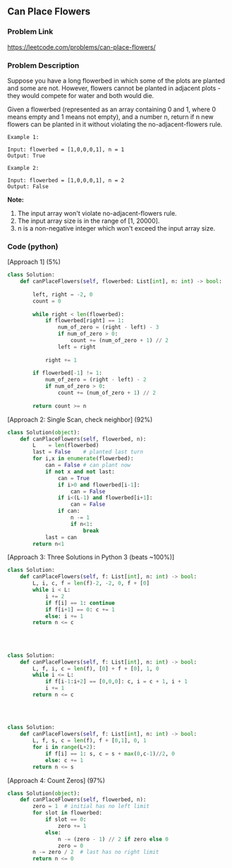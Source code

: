 ## Can Place Flowers

### Problem Link

https://leetcode.com/problems/can-place-flowers/

### Problem Description 


Suppose you have a long flowerbed in which some of the plots are planted and some are not. However, flowers cannot be planted in adjacent plots - they would compete for water and both would die.

Given a flowerbed (represented as an array containing 0 and 1, where 0 means empty and 1 means not empty), and a number n, return if n new flowers can be planted in it without violating the no-adjacent-flowers rule.

```
Example 1:

Input: flowerbed = [1,0,0,0,1], n = 1
Output: True

```

```
Example 2:

Input: flowerbed = [1,0,0,0,1], n = 2
Output: False

```

**Note:**

1. The input array won't violate no-adjacent-flowers rule.
2. The input array size is in the range of [1, 20000].
3. n is a non-negative integer which won't exceed the input array size.


### Code (python)

[Approach 1] (5%)

```python
class Solution:
    def canPlaceFlowers(self, flowerbed: List[int], n: int) -> bool:
        
        left, right = -2, 0
        count = 0
        
        while right < len(flowerbed):
            if flowerbed[right] == 1:
                num_of_zero = (right - left) - 3
                if num_of_zero > 0:
                    count += (num_of_zero + 1) // 2
                left = right
                
            right += 1
                
        if flowerbed[-1] != 1:
            num_of_zero = (right - left) - 2
            if num_of_zero > 0:
                count += (num_of_zero + 1) // 2
        
        return count >= n
```

[Approach 2: Single Scan, check neighbor]  (92%)

```python
class Solution(object):
    def canPlaceFlowers(self, flowerbed, n):
        L    = len(flowerbed)
        last = False    # planted last turn
        for i,x in enumerate(flowerbed):
            can = False # can plant now
            if not x and not last:
                can = True
                if i>0 and flowerbed[i-1]:
                    can = False
                if i<(L-1) and flowerbed[i+1]:
                    can = False
                if can:
                    n -= 1
                    if n<1:
                        break
            last = can
        return n<1
```

[Approach 3: Three Solutions in Python 3 (beats ~100%)]

```python
class Solution:
    def canPlaceFlowers(self, f: List[int], n: int) -> bool:
        L, i, c, f = len(f)-2, -2, 0, f + [0]
        while i < L:
        	i += 2
        	if f[i] == 1: continue
        	if f[i+1] == 0: c += 1
        	else: i += 1
        return n <= c
		
		
		
		
class Solution:
    def canPlaceFlowers(self, f: List[int], n: int) -> bool:
    	L, f, i, c = len(f), [0] + f + [0], 1, 0
    	while i <= L:
    		if f[i-1:i+2] == [0,0,0]: c, i = c + 1, i + 1
    		i += 1
    	return n <= c
		
		
		
		
class Solution:
    def canPlaceFlowers(self, f: List[int], n: int) -> bool:
    	L, f, s, c = len(f), f + [0,1], 0, 1
    	for i in range(L+2):
    		if f[i] == 1: s, c = s + max(0,c-1)//2, 0
    		else: c += 1
    	return n <= s
```

[Approach 4: Count Zeros] (97%)

```python
class Solution(object):
    def canPlaceFlowers(self, flowerbed, n):
        zero = 1  # initial has no left limit
        for slot in flowerbed:
            if slot == 0:
                zero += 1
            else:
                n -= (zero - 1) // 2 if zero else 0
                zero = 0
        n -= zero / 2  # last has no right limit
        return n <= 0
```